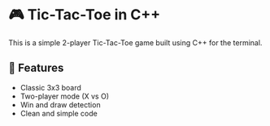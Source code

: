 # 🎮 Tic-Tac-Toe in C++

This is a simple 2-player Tic-Tac-Toe game built using C++ for the terminal.

## 🔧 Features
- Classic 3x3 board
- Two-player mode (X vs O)
- Win and draw detection
- Clean and simple code
